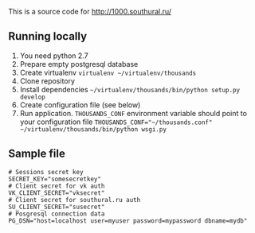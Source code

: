 This is a source code for http://1000.southural.ru/

## Running locally

1. You need python 2.7
2. Prepare empty postgresql database
3. Create virtualenv `virtualenv ~/virtualenv/thousands`
4. Clone repository
5. Install dependencies `~/virtualenv/thousands/bin/python setup.py develop`
6. Create configuration file (see below)
7. Run application. `THOUSANDS_CONF` environment variable should point to your configuration file `THOUSANDS_CONF="~/thousands.conf" ~/virtualenv/thousands/bin/python wsgi.py`

## Sample file

```
# Sessions secret key
SECRET_KEY="somesecretkey"
# Client secret for vk auth
VK_CLIENT_SECRET="vksecret"
# Client secret for southural.ru auth
SU_CLIENT_SECRET="susecret"
# Posgresql connection data
PG_DSN="host=localhost user=myuser password=mypassword dbname=mydb"
```
